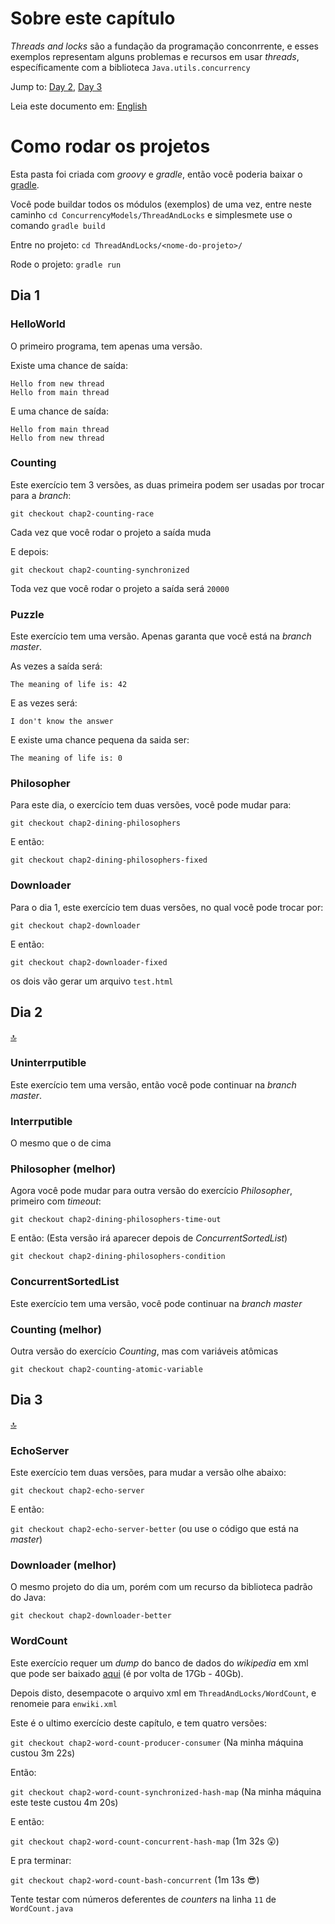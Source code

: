 # Sobre este capítulo

_Threads and locks_ são a fundação da programação conconrrente, e esses exemplos representam alguns problemas e recursos em usar _threads_, específicamente com a biblioteca `Java.utils.concurrency`

Jump to: [Day 2](#Day-2), [Day 3](#Day-3)

Leia este documento em: [English](./README.en.md)

# Como rodar os projetos

Esta pasta foi criada com _groovy_ e _gradle_, então você poderia baixar o [gradle](https://gradle.org/install/).

Você pode buildar todos os módulos (exemplos) de uma vez, entre neste caminho `cd ConcurrencyModels/ThreadAndLocks` e simplesmete use o comando `gradle build`

Entre no projeto: `cd ThreadAndLocks/<nome-do-projeto>/`

Rode o projeto: `gradle run`

## Dia 1

### HelloWorld

O primeiro programa, tem apenas uma versão.

Existe uma chance de saída:

```
Hello from new thread
Hello from main thread
```

E uma chance de saída:

```
Hello from main thread
Hello from new thread
```

### Counting

Este exercício tem 3 versões, as duas primeira podem ser usadas por trocar para a _branch_:

`git checkout chap2-counting-race`

Cada vez que você rodar o projeto a saída muda

E depois:

`git checkout chap2-counting-synchronized`

Toda vez que você rodar o projeto a saída será `20000`

### Puzzle

Este exercício tem uma versão. Apenas garanta que você está na _branch_ _master_.

As vezes a saída será:

`The meaning of life is: 42`

E as vezes será:

`I don't know the answer`

E existe uma chance pequena da saida ser:

`The meaning of life is: 0`

### Philosopher

Para este dia, o exercício tem duas versões, você pode mudar para:

`git checkout chap2-dining-philosophers`

E então:

`git checkout chap2-dining-philosophers-fixed`

### Downloader

Para o dia 1, este exercício tem duas versões, no qual você pode trocar por:

`git checkout chap2-downloader`

E então:

`git checkout chap2-downloader-fixed`

os dois vão gerar um arquivo `test.html`

## Dia 2

[:top:](#Sobre-este-capítulo)

### Uninterrputible

Este exercício tem uma versão, então você pode continuar na _branch_ _master_.

### Interrputible

O mesmo que o de cima

### Philosopher (melhor)

Agora você pode mudar para outra versão do exercício _Philosopher_, primeiro com _timeout_:

`git checkout chap2-dining-philosophers-time-out`

E então: (Esta versão irá aparecer depois de _ConcurrentSortedList_)

`git checkout chap2-dining-philosophers-condition`

### ConcurrentSortedList

Este exercício tem uma versão, você pode continuar na _branch_ _master_

### Counting (melhor)

Outra versão do exercício _Counting_, mas com variáveis atômicas

`git checkout chap2-counting-atomic-variable`

## Dia 3

[:top:](#Sobre-este-capítulo)

### EchoServer

Este exercício tem duas versões, para mudar a versão olhe abaixo:

`git checkout chap2-echo-server`

E então:

`git checkout chap2-echo-server-better` (ou use o código que está na _master_)

### Downloader (melhor)

O mesmo projeto do dia um, porém com um recurso da biblioteca padrão do Java:

`git checkout chap2-downloader-better`

### WordCount

Este exercício requer um _dump_ do banco de dados do _wikipedia_ em xml que pode ser baixado [aqui](http://dumps.wikimedia.org/enwiki/) (é por volta de 17Gb - 40Gb).

Depois disto, desempacote o arquivo xml em `ThreadAndLocks/WordCount`, e renomeie para `enwiki.xml`

Este é o ultimo exercício deste capítulo, e tem quatro versões:

`git checkout chap2-word-count-producer-consumer` (Na minha máquina custou 3m 22s)

Então:

`git checkout chap2-word-count-synchronized-hash-map` (Na minha máquina este teste custou 4m 20s)

E então:

`git checkout chap2-word-count-concurrent-hash-map` (1m 32s :astonished:)

E pra terminar:

`git checkout chap2-word-count-bash-concurrent` (1m 13s :sunglasses:)

Tente testar com números deferentes de _counters_ na linha `11` de `WordCount.java`
